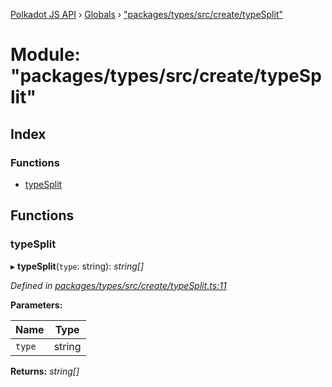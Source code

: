 [Polkadot JS API](../README.md) › [Globals](../globals.md) › ["packages/types/src/create/typeSplit"](_packages_types_src_create_typesplit_.md)

# Module: "packages/types/src/create/typeSplit"

## Index

### Functions

* [typeSplit](_packages_types_src_create_typesplit_.md#typesplit)

## Functions

###  typeSplit

▸ **typeSplit**(`type`: string): *string[]*

*Defined in [packages/types/src/create/typeSplit.ts:11](https://github.com/polkadot-js/api/blob/820dd3d0f/packages/types/src/create/typeSplit.ts#L11)*

**Parameters:**

Name | Type |
------ | ------ |
`type` | string |

**Returns:** *string[]*
